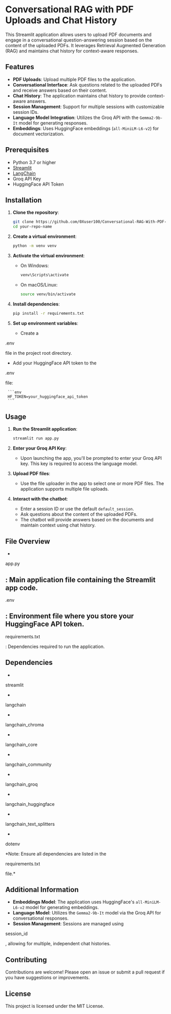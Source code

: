 # Conversational RAG with PDF Uploads and Chat History

This Streamlit application allows users to upload PDF documents and engage in a conversational question-answering session based on the content of the uploaded PDFs. It leverages Retrieval Augmented Generation (RAG) and maintains chat history for context-aware responses.

## Features

- **PDF Uploads**: Upload multiple PDF files to the application.
- **Conversational Interface**: Ask questions related to the uploaded PDFs and receive answers based on their content.
- **Chat History**: The application maintains chat history to provide context-aware answers.
- **Session Management**: Support for multiple sessions with customizable session IDs.
- **Language Model Integration**: Utilizes the Groq API with the `Gemma2-9b-It` model for generating responses.
- **Embeddings**: Uses HuggingFace embeddings (`all-MiniLM-L6-v2`) for document vectorization.

## Prerequisites

- Python 3.7 or higher
- [Streamlit](https://streamlit.io/)
- [LangChain](https://github.com/hwchase17/langchain)
- Groq API Key
- HuggingFace API Token

## Installation

1. **Clone the repository**:

   ```bash
   git clone https://github.com/0Xuser100/Conversational-RAG-With-PDF-uplaods-and-chat-history.git
   cd your-repo-name
   ```

2. **Create a virtual environment**:

   ```bash
   python -m venv venv
   ```

3. **Activate the virtual environment**:

   - On Windows:

     ```bash
     venv\Scripts\activate
     ```

   - On macOS/Linux:

     ```bash
     source venv/bin/activate
     ```

4. **Install dependencies**:

   ```bash
   pip install -r requirements.txt
   ```

5. **Set up environment variables**:

   - Create a 

.env

 file in the project root directory.
   - Add your HuggingFace API token to the 

.env

 file:

     ```env
     HF_TOKEN=your_huggingface_api_token
     ```

## Usage

1. **Run the Streamlit application**:

   ```bash
   streamlit run app.py
   ```

2. **Enter your Groq API Key**:

   - Upon launching the app, you'll be prompted to enter your Groq API key. This key is required to access the language model.

3. **Upload PDF files**:

   - Use the file uploader in the app to select one or more PDF files. The application supports multiple file uploads.

4. **Interact with the chatbot**:

   - Enter a session ID or use the default `default_session`.
   - Ask questions about the content of the uploaded PDFs.
   - The chatbot will provide answers based on the documents and maintain context using chat history.

## File Overview

- 

app.py

: Main application file containing the Streamlit app code.
- 

.env

: Environment file where you store your HuggingFace API token.
- 

requirements.txt

: Dependencies required to run the application.

## Dependencies

- 

streamlit


- 

langchain


- 

langchain_chroma


- 

langchain_core


- 

langchain_community


- 

langchain_groq


- 

langchain_huggingface


- 

langchain_text_splitters


- 

dotenv



*Note: Ensure all dependencies are listed in the 

requirements.txt

 file.*

## Additional Information

- **Embeddings Model**: The application uses HuggingFace's `all-MiniLM-L6-v2` model for generating embeddings.
- **Language Model**: Utilizes the `Gemma2-9b-It` model via the Groq API for conversational responses.
- **Session Management**: Sessions are managed using 

session_id

, allowing for multiple, independent chat histories.

## Contributing

Contributions are welcome! Please open an issue or submit a pull request if you have suggestions or improvements.

## License

This project is licensed under the MIT License.
